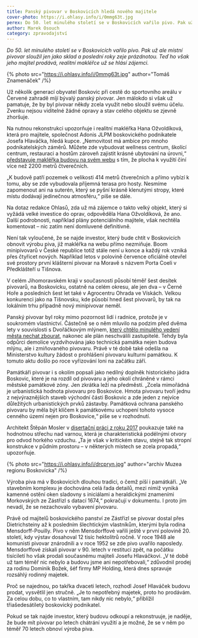 ```yaml
---
title: Panský pivovar v Boskovicích hledá nového majitele
cover-photo: https://i.ohlasy.info/i/0mmg63t.jpg
perex: Do 50. let minulého století se v Boskovicích vařilo pivo. Pak už ale místní pivovar sloužil jen jako sklad a poslední roky zeje prázdnotou. Teď ho jeho majitel prodává.
author: Marek Osouch
category: zpravodajství
---
```


*Do 50. let minulého století se v Boskovicích vařilo pivo. Pak už ale místní pivovar sloužil jen jako sklad a poslední roky zeje prázdnotou. Teď ho však jeho majitel prodává, realitní makléřce už se hlásí zájemci.*

{% photo src="https://i.ohlasy.info/i/0mmg63t.jpg" author="Tomáš Znamenáček" /%}

Už několik generací obyvatel Boskovic při cestě do sportovního areálu v Červené zahradě míjí bývalý panský pivovar. Jen málokdo si však už pamatuje, že by byl pivovar někdy zcela využit nebo sloužil svému účelu. Zvenku nejsou viditelné žádné opravy a stav celého objektu se zjevně zhoršuje.

Na nutnou rekonstrukci upozorňuje i realitní makléřka Hana Ožvoldíková, která pro majitele, společnost Adonis JLPM boskovického podnikatele Josefa Hlaváčka, hledá kupce. „Nemovitost má ambice pro mnoho podnikatelských záměrů. Můžete zde vybudovat wellness centrum, školící centrum, restauraci a hostům zároveň zajistit krásné ubytování na úrovni,“ [představuje makléřka budovu na svém webu](http://hanarealitypartner.cz/komerce-prodej-panskeho-pivovaru-v-boskovicich/) s tím, že plocha k využití činí více než 2200 metrů čtverečních.

„K budově patří pozemek o velikosti 414 metrů čtverečních a přímo vybízí k tomu, aby se zde vybudovala příjemná terasa pro hosty. Nesmíme zapomenout ani na suterén, který se pyšní krásně klenutými stropy, které místu dodávají jedinečnou atmosféru,“ píše se dále.

Na dotaz redakce Ohlasů, zda už má zájemce o takto velký objekt, který si vyžádá velké investice do oprav, odpověděla Hana Ožvoldíková, že ano. Další podrobnosti, například plány potenciálního majitele, však nechtěla komentovat – nic zatím není domluvené definitivně.

Není tak vyloučené, že se najde investor, který bude chtít v Boskovicích obnovit výrobu piva, již makléřka na webu přímo nezmiňuje. Boom minipivovarů v České republice totiž stále není u konce a každý rok vzniká přes čtyřicet nových. Například letos v polovině července oficiálně otevřel své prostory první klášterní pivovar na Moravě s názvem Porta Coeli v Předklášteří u Tišnova.

V celém Jihomoravském kraji v současnosti působí téměř šest desítek pivovarů, na Boskovicku, ostatně na celém okresu, ale jen dva – v Černé Hoře a posledních šest let také v Agrocentru Ohrada ve Vískách. Velkou konkurenci jako na Tišnovsku, kde působí hned šest pivovarů, by tak na lokálním trhu případně nový minipivovar neměl.

Panský pivovar byl roky mimo pozornost lidí i radnice, protože je v soukromém vlastnictví. Částečně se o něm mluvilo na podzim před dvěma lety v souvislosti s Dvořáčkovým mlýnem, [který chtělo minulého vedení města nechat zbourat](https://ohlasy.info/clanky/2017/09/dvorackuv-mlyn.html), nakonec ale plán neschválili zastupitelé. Tehdy byla odpůrci demolice vyzdvihována jako technická památka nejen budova mlýnu, ale i zmiňovaného pivovaru. Právě v té době také odešla na Ministerstvo kultury žádost o prohlášení pivovaru kulturní památkou. K tomuto aktu došlo po roce vyřizování loni na začátku září.

Památkáři pivovar i s okolím popsali jako nedílný doplněk historického jádra Boskovic, které je na rozdíl od pivovaru a jeho okolí chráněné v rámci městské památkové zóny. Jen zkrátka leží na předměstí. „Zcela mimořádná je urbanistická hodnota pivovaru pro Boskovice. Hmota pivovaru tvoří jednu z nejvýraznějších staveb východní části Boskovic a zde jeden z nejvíce důležitých urbanistických prvků zástavby. Památková ochrana panského pivovaru by měla být klíčem k památkovému uchopení tohoto vysoce cenného území nejen pro Boskovice,“ píše se v rozhodnutí.

Architekt Štěpán Mosler v [disertační práci z roku 2017](https://www.vutbr.cz/studenti/zav-prace/detail/77147?zp_id=77147) poukazuje také na hodnotnou střechu nad varnou, která je charakteristická podélnými otvory pro odvod horkého vzduchu. „Ta je však v kritickém stavu, stejně tak stropní konstrukce v půdním prostoru – v některých místech se zcela propadá,“ upozorňuje.

{% photo src="https://i.ohlasy.info/i/drcpryn.jpg" author="archiv Muzea regionu Boskovicka" /%}

Výroba piva má v Boskovicích dlouhou tradici, o čemž píší i památkáři. „Ve stavebním komplexu je dochována celá řada detailů, mezi nimiž vyniká kamenné ostění oken sladovny s iniciálami a heraldickými znameními Morkovských ze Zástřizl s datací 1674,“ pokračují v dokumentu. I proto jim nevadí, že se nezachovalo vybavení pivovaru.

Právě od majitelů boskovického panství ze Zástřizl se pivovar dostal přes Dietrichsteiny až k posledním šlechtickým vlastníkům, kterými byla rodina Mensdorff-Pouilly. Pivo v něm Mensdorffové vařili ještě v první polovině 20. století, kdy výstav dosahoval 12 tisíc hektolitrů ročně. V roce 1948 ale komunisti pivovar znárodnili a v roce 1952 se zde pivo uvařilo naposledy. Mensdorffové získali pivovar v 90. letech v restituci zpět, na počátku tisíciletí ho však prodali současnému majiteli Josefu Hlaváčkovi. „V té době už tam téměř nic nebylo a budovu jsme ani nepotřebovali,“ zdůvodnil prodej za rodinu Dominik Božek, šéf firmy MP Holding, která dnes spravuje rozsáhlý rodinný majetek.

Proč se najednou, po takřka dvaceti letech, rozhodl Josef Hlaváček budovu prodat, vysvětlil jen stručně. „Je to nepotřebný majetek, proto ho prodávám. Za celou dobu, co to vlastním, tam nikdy nic nebylo,“ přiblížil třiašedesátiletý boskovický podnikatel.

Pokud se tak najde investor, který budovu odkoupí a rekonstruuje, je naděje, že bude mít pivovar po letech chátrání využití a je možné, že se v něm po téměř 70 letech obnoví výroba piva.
